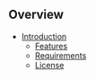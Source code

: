 ## Overview

- [Introduction]({url}/overview)
    - [Features]({url}/overview#features)
    - [Requirements]({url}/overview#requirements)
    - [License]({url}/overview#license)
